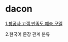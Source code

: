 # dacon
[1.항공사 고객 만족도 예측 모델](https://github.com/suhyehye/dacon/tree/main/1.%ED%95%AD%EA%B3%B5%EC%82%AC%20%EA%B3%A0%EA%B0%9D%EB%A7%8C%EC%A1%B1%EB%8F%84%20%EC%98%88%EC%B8%A1) 
  
2.한국어 문장 관계 분류 
